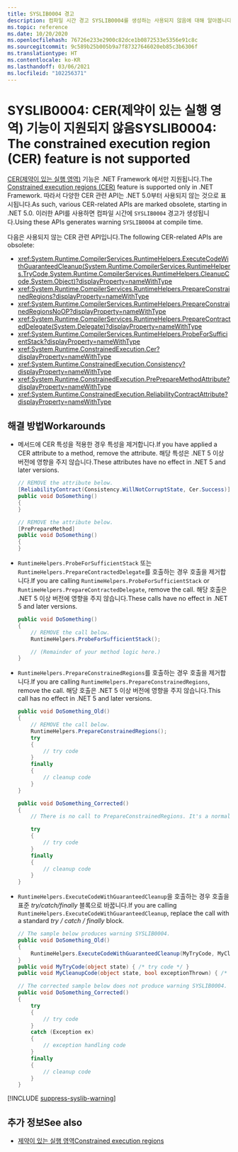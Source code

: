 ```yaml
---
title: SYSLIB0004 경고
description: 컴파일 시간 경고 SYSLIB0004를 생성하는 사용되지 않음에 대해 알아봅니다.
ms.topic: reference
ms.date: 10/20/2020
ms.openlocfilehash: 76726e233e2900c82dce1b0872533e5356e91c8c
ms.sourcegitcommit: 9c589b25b005b9a7f87327646020eb85c3b6306f
ms.translationtype: HT
ms.contentlocale: ko-KR
ms.lasthandoff: 03/06/2021
ms.locfileid: "102256371"
---
```

# <a name="syslib0004-the-constrained-execution-region-cer-feature-is-not-supported"></a><span data-ttu-id="5b7e0-103">SYSLIB0004: CER(제약이 있는 실행 영역) 기능이 지원되지 않음</span><span class="sxs-lookup"><span data-stu-id="5b7e0-103">SYSLIB0004: The constrained execution region (CER) feature is not supported</span></span>

<span data-ttu-id="5b7e0-104">[CER(제약이 있는 실행 영역)](../../../framework/performance/constrained-execution-regions.md) 기능은 .NET Framework 에서만 지원됩니다.</span><span class="sxs-lookup"><span data-stu-id="5b7e0-104">The [Constrained execution regions (CER)](../../../framework/performance/constrained-execution-regions.md) feature is supported only in .NET Framework.</span></span> <span data-ttu-id="5b7e0-105">따라서 다양한 CER 관련 API는 .NET 5.0부터 사용되지 않는 것으로 표시됩니다.</span><span class="sxs-lookup"><span data-stu-id="5b7e0-105">As such, various CER-related APIs are marked obsolete, starting in .NET 5.0.</span></span> <span data-ttu-id="5b7e0-106">이러한 API를 사용하면 컴파일 시간에 `SYSLIB0004` 경고가 생성됩니다.</span><span class="sxs-lookup"><span data-stu-id="5b7e0-106">Using these APIs generates warning `SYSLIB0004` at compile time.</span></span>

<span data-ttu-id="5b7e0-107">다음은 사용되지 않는 CER 관련 API입니다.</span><span class="sxs-lookup"><span data-stu-id="5b7e0-107">The following CER-related APIs are obsolete:</span></span>

- <xref:System.Runtime.CompilerServices.RuntimeHelpers.ExecuteCodeWithGuaranteedCleanup(System.Runtime.CompilerServices.RuntimeHelpers.TryCode,System.Runtime.CompilerServices.RuntimeHelpers.CleanupCode,System.Object)?displayProperty=nameWithType>
- <xref:System.Runtime.CompilerServices.RuntimeHelpers.PrepareConstrainedRegions?displayProperty=nameWithType>
- <xref:System.Runtime.CompilerServices.RuntimeHelpers.PrepareConstrainedRegionsNoOP?displayProperty=nameWithType>
- <xref:System.Runtime.CompilerServices.RuntimeHelpers.PrepareContractedDelegate(System.Delegate)?displayProperty=nameWithType>
- <xref:System.Runtime.CompilerServices.RuntimeHelpers.ProbeForSufficientStack?displayProperty=nameWithType>
- <xref:System.Runtime.ConstrainedExecution.Cer?displayProperty=nameWithType>
- <xref:System.Runtime.ConstrainedExecution.Consistency?displayProperty=nameWithType>
- <xref:System.Runtime.ConstrainedExecution.PrePrepareMethodAttribute?displayProperty=nameWithType>
- <xref:System.Runtime.ConstrainedExecution.ReliabilityContractAttribute?displayProperty=nameWithType>

## <a name="workarounds"></a><span data-ttu-id="5b7e0-108">해결 방법</span><span class="sxs-lookup"><span data-stu-id="5b7e0-108">Workarounds</span></span>

- <span data-ttu-id="5b7e0-109">메서드에 CER 특성을 적용한 경우 특성을 제거합니다.</span><span class="sxs-lookup"><span data-stu-id="5b7e0-109">If you have applied a CER attribute to a method, remove the attribute.</span></span> <span data-ttu-id="5b7e0-110">해당 특성은 .NET 5 이상 버전에 영향을 주지 않습니다.</span><span class="sxs-lookup"><span data-stu-id="5b7e0-110">These attributes have no effect in .NET 5 and later versions.</span></span>

  ```csharp
  // REMOVE the attribute below.
  [ReliabilityContract(Consistency.WillNotCorruptState, Cer.Success)]
  public void DoSomething()
  {
  }

  // REMOVE the attribute below.
  [PrePrepareMethod]
  public void DoSomething()
  {
  }
  ```

- <span data-ttu-id="5b7e0-111">`RuntimeHelpers.ProbeForSufficientStack` 또는 `RuntimeHelpers.PrepareContractedDelegate`를 호출하는 경우 호출을 제거합니다.</span><span class="sxs-lookup"><span data-stu-id="5b7e0-111">If you are calling `RuntimeHelpers.ProbeForSufficientStack` or `RuntimeHelpers.PrepareContractedDelegate`, remove the call.</span></span> <span data-ttu-id="5b7e0-112">해당 호출은 .NET 5 이상 버전에 영향을 주지 않습니다.</span><span class="sxs-lookup"><span data-stu-id="5b7e0-112">These calls have no effect in .NET 5 and later versions.</span></span>

  ```csharp
  public void DoSomething()
  {
      // REMOVE the call below.
      RuntimeHelpers.ProbeForSufficientStack();

      // (Remainder of your method logic here.)
  }
  ```

- <span data-ttu-id="5b7e0-113">`RuntimeHelpers.PrepareConstrainedRegions`를 호출하는 경우 호출을 제거합니다.</span><span class="sxs-lookup"><span data-stu-id="5b7e0-113">If you are calling `RuntimeHelpers.PrepareConstrainedRegions`, remove the call.</span></span> <span data-ttu-id="5b7e0-114">해당 호출은 .NET 5 이상 버전에 영향을 주지 않습니다.</span><span class="sxs-lookup"><span data-stu-id="5b7e0-114">This call has no effect in .NET 5 and later versions.</span></span>

  ```csharp
  public void DoSomething_Old()
  {
      // REMOVE the call below.
      RuntimeHelpers.PrepareConstrainedRegions();
      try
      {
          // try code
      }
      finally
      {
          // cleanup code
      }
  }

  public void DoSomething_Corrected()
  {
      // There is no call to PrepareConstrainedRegions. It's a normal try / finally block.

      try
      {
          // try code
      }
      finally
      {
          // cleanup code
      }
  }
  ```

- <span data-ttu-id="5b7e0-115">`RuntimeHelpers.ExecuteCodeWithGuaranteedCleanup`을 호출하는 경우 호출을 표준 _try/catch/finally_ 블록으로 바꿉니다.</span><span class="sxs-lookup"><span data-stu-id="5b7e0-115">If you are calling `RuntimeHelpers.ExecuteCodeWithGuaranteedCleanup`, replace the call with a standard _try / catch / finally_ block.</span></span>

  ```csharp
  // The sample below produces warning SYSLIB0004.
  public void DoSomething_Old()
  {
      RuntimeHelpers.ExecuteCodeWithGuaranteedCleanup(MyTryCode, MyCleanupCode, null);
  }
  public void MyTryCode(object state) { /* try code */ }
  public void MyCleanupCode(object state, bool exceptionThrown) { /* cleanup code */ }

  // The corrected sample below does not produce warning SYSLIB0004.
  public void DoSomething_Corrected()
  {
      try
      {
          // try code
      }
      catch (Exception ex)
      {
          // exception handling code
      }
      finally
      {
          // cleanup code
      }
  }
  ```

[!INCLUDE [suppress-syslib-warning](../../../../includes/suppress-syslib-warning.md)]

## <a name="see-also"></a><span data-ttu-id="5b7e0-116">추가 정보</span><span class="sxs-lookup"><span data-stu-id="5b7e0-116">See also</span></span>

- [<span data-ttu-id="5b7e0-117">제약이 있는 실행 영역</span><span class="sxs-lookup"><span data-stu-id="5b7e0-117">Constrained execution regions</span></span>](../../../framework/performance/constrained-execution-regions.md)
